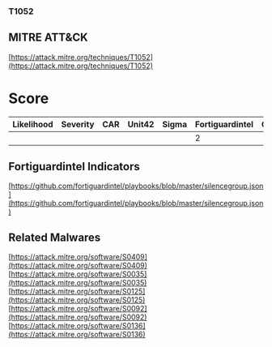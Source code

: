 
### T1052
## MITRE ATT&CK
[https://attack.mitre.org/techniques/T1052](https://attack.mitre.org/techniques/T1052)

# Score

| Likelihood | Severity | CAR | Unit42 | Sigma | Fortiguardintel | Groups | Malwares | Tools |
| ---------- | -------- | --- | ------ | ----- | --------------- | ---  | --- | --- |
 |   |   |   |   |   | 2 |   | 5 |   |



## Fortiguardintel Indicators

[https://github.com/fortiguardintel/playbooks/blob/master/silencegroup.json](https://github.com/fortiguardintel/playbooks/blob/master/silencegroup.json)
[]()


## Related Malwares

[https://attack.mitre.org/software/S0409](https://attack.mitre.org/software/S0409)
[https://attack.mitre.org/software/S0035](https://attack.mitre.org/software/S0035)
[https://attack.mitre.org/software/S0125](https://attack.mitre.org/software/S0125)
[https://attack.mitre.org/software/S0092](https://attack.mitre.org/software/S0092)
[https://attack.mitre.org/software/S0136](https://attack.mitre.org/software/S0136)
[]()
